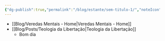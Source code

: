 ```yaml
---
{"dg-publish":true,"permalink":"/blog/estante/sem-titulo-1/","noteIcon":""}
---
```


- [[Blog/Veredas Mentais - Home\|Veredas Mentais - Home]]
- [[Blog/Posts/Teologia da Libertação\|Teologia da Libertação]]
	- Bom dia